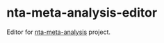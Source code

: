 # nta-meta-analysis-editor

Editor for [nta-meta-analysis](https://github.com/CN-TU/nta-meta-analysis) project.
